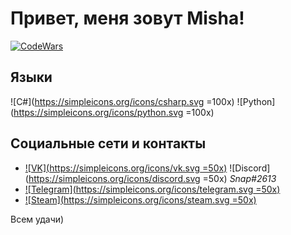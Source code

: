 # Привет, меня зовут Misha!

[![CodeWars](https://www.codewars.com/users/Friski/badges/large)](https://www.codewars.com/users/Friski) 
## Языки

![C#](https://simpleicons.org/icons/csharp.svg =100x) 
![Python](https://simpleicons.org/icons/python.svg =100x) 


## Социальные сети и контакты

- [![VK](https://simpleicons.org/icons/vk.svg =50x)](https://vk.com/sharkdas) 
![Discord](https://simpleicons.org/icons/discord.svg =50x) *Snap#2613*
- [![Telegram](https://simpleicons.org/icons/telegram.svg =50x)](https://t.me/holdsnap00) 
- [![Steam](https://simpleicons.org/icons/steam.svg =50x)](https://steamcommunity.com/profiles/76561198322624145/) 

Всем удачи)
